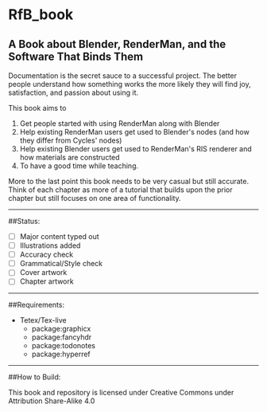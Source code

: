# RfB_book
A Book about Blender, RenderMan, and the Software That Binds Them
---
Documentation is the secret sauce to a successful project.  The better people
understand how something works the more likely they will find joy, satisfaction,
and passion about using it.

This book aims to 
1. Get people started with using RenderMan along with Blender
2. Help existing RenderMan users get used to Blender's nodes (and how they differ from Cycles' nodes)
3. Help existing Blender users get used to RenderMan's RIS renderer and how materials are constructed
4. To have a good time while teaching.

More to the last point this book needs to be very casual but still accurate.  Think of each chapter as more of a tutorial that builds upon the prior chapter but still focuses on one area of functionality.

---
##Status:
- [ ] Major content typed out
- [ ] Illustrations added
- [ ] Accuracy check
- [ ] Grammatical/Style check
- [ ] Cover artwork
- [ ] Chapter artwork
---
##Requirements:
* Tetex/Tex-live
  * package:graphicx
  * package:fancyhdr
  * package:todonotes
  * package:hyperref

---
##How to Build:



This book and repository is licensed under Creative Commons under Attribution Share-Alike 4.0
